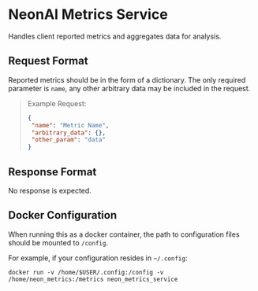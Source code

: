 # NeonAI Metrics Service
Handles client reported metrics and aggregates data for analysis.

## Request Format
Reported metrics should be in the form of a dictionary. The only required parameter is `name`, any other arbitrary data 
may be included in the request.

>Example Request:
>```json
>{
>  "name": "Metric Name",
>  "arbitrary_data": {},
>  "other_param": "data"
>}
>```

## Response Format
No response is expected.

## Docker Configuration
When running this as a docker container, the path to configuration files should be mounted to `/config`.

For example, if your configuration resides in `~/.config`:
```shell
docker run -v /home/$USER/.config:/config -v /home/neon_metrics:/metrics neon_metrics_service
```
